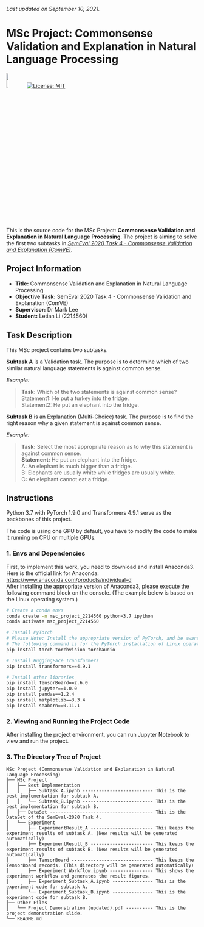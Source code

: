 *Last updated on September 10, 2021.*

# MSc Project: Commonsense Validation and Explanation in Natural Language Processing

[<img src="https://raw.githubusercontent.com/pytorch/pytorch/master/docs/source/_static/img/pytorch-logo-dark.png" width="10%">](https://pytorch.org/)
[![License: MIT](https://img.shields.io/badge/License-MIT-yellow.svg)](https://opensource.org/licenses/MIT)   

This is the source code for the MSc Project: **Commonsense Validation and Explanation in Natural Language Processing**. The project is aiming to solve the first two subtasks in [*SemEval 2020 Task 4 - Commonsense Validation and Explanation (ComVE)*](https://competitions.codalab.org/competitions/21080).  



## Project Information
* **Title:** Commonsense Validation and Explanation in Natural Language Processing<br>
* **Objective Task:** SemEval 2020 Task 4 - Commonsense Validation and Explanation (ComVE)<br>
* **Supervisor:** Dr Mark Lee<br>
* **Student:** Letian Li (2214560)



## Task Description
This MSc project contains two subtasks.  

**Subtask A** is a Validation task. The purpose is to determine which of two similar natural language statements is against common sense.

*Example:*  
> **Task:** Which of the two statements is against common sense?  
> Statement1: He put a turkey into the fridge.  
> Statement2: He put an elephant into the fridge. 

**Subtask B** is an Explanation (Multi-Choice) task. The purpose is to find the right reason why a given statement is against common sense.

*Example:*  
> **Task:** Select the most appropriate reason as to why this statement is against common sense.  
> **Statement:** He put an elephant into the fridge.  
> A: An elephant is much bigger than a fridge.  
> B: Elephants are usually white while fridges are usually white.  
> C: An elephant cannot eat a fridge.



## Instructions
Python 3.7 with PyTorch 1.9.0 and Transformers 4.9.1 serve as the backbones of this project.

The code is using one GPU by default, you have to modify the code to make it running on CPU or multiple GPUs.

### 1. Envs and Dependencies
First, to implement this work, you need to download and install Anaconda3. Here is the official link for Anaconda: https://www.anaconda.com/products/individual-d  
After installing the appropriate version of Anaconda3, please execute the following command block on the console. (The example below is based on the Linux operating system.)

```bash
# Create a conda envs
conda create -n msc_project_2214560 python=3.7 ipython
conda activate msc_project_2214560

# Install PyTorch 
# Please Note: Install the appropriate version of PyTorch, and be aware of your operating system and CUDA version. Please check https://pytorch.org/get-started/locally/ 
# The following command is for the PyTorch installation of Linux operating system and CUDA 10.2.
pip install torch torchvision torchaudio

# Install HuggingFace Transformers
pip install transformers==4.9.1

# Install other libraries
pip install TensorBoard==2.6.0
pip install jupyter==1.0.0
pip install pandas==1.2.4
pip install matplotlib==3.3.4
pip install seaborn==0.11.1
```

### 2. Viewing and Running the Project Code
After installing the project environment, you can run Jupyter Notebook to view and run the project.

### 3. The Directory Tree of Project
```
MSc Project (Commonsense Validation and Explanation in Natural Language Processing)
├── MSc Project
│   ├── Best Implementation
│   │   ├── Subtask_A.ipynb -------------------------- This is the best implementation for subtask A.
│   │   └── Subtask_B.ipynb -------------------------- This is the best implementation for subtask B.
│   ├── DataSet -------------------------------------- This is the DataSet of the SemEval-2020 Task 4.
│   └── Experiment
│       ├── ExperimentResult_A ----------------------- This keeps the experiment results of subtask A. (New results will be generated automatically)
│       ├── ExperimentResult_B ----------------------- This keeps the experiment results of subtask B. (New results will be generated automatically)
│       ├── TensorBoard ------------------------------ This keeps the TensorBoard records. (This directory will be generated automatically)
│       ├── Experiment Workflow.ipynb ---------------- This shows the experiment workflow and generates the result figures.
│       ├── Experiment_Subtask_A.ipynb --------------- This is the experiment code for subtask A.
│       └── Experiment_Subtask_B.ipynb --------------- This is the experiment code for subtask B.
├── Other Files
│   └── Project Demonstration (updated).pdf ---------- This is the project demonstration slide.
└── README.md
```
